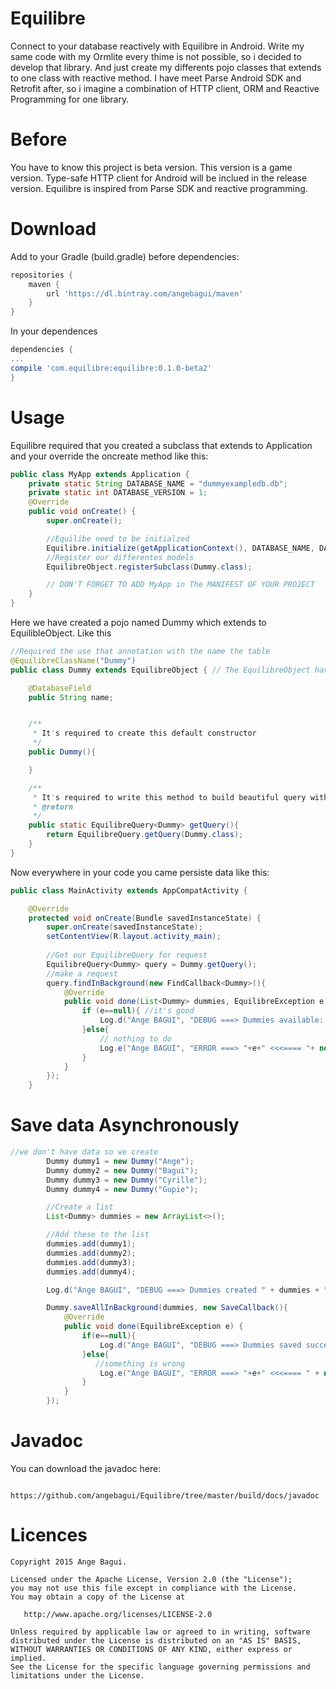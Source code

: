 Equilibre
=========

Connect to your database reactively with Equilibre in Android. Write my same code with my Ormlite every thime is not possible, so i decided to develop that library. And just create my differents pojo classes that extends to one class with reactive method. I have meet Parse Android SDK and Retrofit after, so i imagine a combination of HTTP client, ORM and Reactive Programming for one library. 


Before
======
You have to know this project is beta version. This version is a game version.
Type-safe HTTP client for Android will be inclued in the release version. 
Equilibre is inspired from Parse SDK and reactive programming.

Download
========

Add to your Gradle (build.gradle) before dependencies:
```groovy
repositories {
    maven {
        url 'https://dl.bintray.com/angebagui/maven'
    }
}
```
In your dependences
```groovy
dependencies {
...
compile 'com.equilibre:equilibre:0.1.0-beta2'
}
```

Usage
=====

Equilibre required that you created a subclass that extends to Application and your override the oncreate method like this:
```java
public class MyApp extends Application {
    private static String DATABASE_NAME = "dummyexampledb.db";
    private static int DATABASE_VERSION = 1;
    @Override
    public void onCreate() {
        super.onCreate();

        //Equilibe need to be initialzed
        Equilibre.initialize(getApplicationContext(), DATABASE_NAME, DATABASE_VERSION);
        //Register our differentes models
        EquilibreObject.registerSubclass(Dummy.class);

        // DON'T FORGET TO ADD MyApp in The MANIFEST OF YOUR PROJECT
    }
}
```

Here we have created a pojo named Dummy which extends to EquilibleObject. Like this
```java
//Required the use that annotation with the name the table
@EquilibreClassName("Dummy")
public class Dummy extends EquilibreObject { // The EquilibreObject have already an integer property named id has primary key

    @DatabaseField
    public String name;


    /**
     * It's required to create this default constructor
     */
    public Dummy(){

    }

    /**
     * It's required to write this method to build beautiful query with Equilibre
     * @return
     */
    public static EquilibreQuery<Dummy> getQuery(){
        return EquilibreQuery.getQuery(Dummy.class);
    }
}
```
Now everywhere in your code you came persiste data like this:
```java
public class MainActivity extends AppCompatActivity {

    @Override
    protected void onCreate(Bundle savedInstanceState) {
        super.onCreate(savedInstanceState);
        setContentView(R.layout.activity_main);
      
        //Get our EquilibreQuery for request
        EquilibreQuery<Dummy> query = Dummy.getQuery();
        //make a request
        query.findInBackground(new FindCallback<Dummy>(){
            @Override
            public void done(List<Dummy> dummies, EquilibreException e) {
                if (e==null){ //it's good
                    Log.d("Ange BAGUI", "DEBUG ===> Dummies available: "+dummies+" size: "+dummies.size()+" <<<==== "+ new Date());
                }else{
                    // nothing to do
                    Log.e("Ange BAGUI", "ERROR ===> "+e+" <<<==== "+ new Date());
                }
            }
        });
    }

```

Save data Asynchronously
=======================
```java
//we don't have data so we create
        Dummy dummy1 = new Dummy("Ange");
        Dummy dummy2 = new Dummy("Bagui");
        Dummy dummy3 = new Dummy("Cyrille");
        Dummy dummy4 = new Dummy("Gupie");

        //Create a list
        List<Dummy> dummies = new ArrayList<>();

        //Add these to the list
        dummies.add(dummy1);
        dummies.add(dummy2);
        dummies.add(dummy3);
        dummies.add(dummy4);

        Log.d("Ange BAGUI", "DEBUG ===> Dummies created " + dummies + " <<<==== " + new Date());

        Dummy.saveAllInBackground(dummies, new SaveCallback(){
            @Override
            public void done(EquilibreException e) {
                if(e==null){
                    Log.d("Ange BAGUI", "DEBUG ===> Dummies saved successfully <<<==== " + new Date());
                }else{
                   //something is wrong
                    Log.e("Ange BAGUI", "ERROR ===> "+e+" <<<==== " + new Date());
                }
            }
        });
```
Javadoc
=======
You can download the javadoc here:

       https://github.com/angebagui/Equilibre/tree/master/build/docs/javadoc

Licences
=======
    Copyright 2015 Ange Bagui.

    Licensed under the Apache License, Version 2.0 (the "License");
    you may not use this file except in compliance with the License.
    You may obtain a copy of the License at

       http://www.apache.org/licenses/LICENSE-2.0

    Unless required by applicable law or agreed to in writing, software
    distributed under the License is distributed on an "AS IS" BASIS,
    WITHOUT WARRANTIES OR CONDITIONS OF ANY KIND, either express or implied.
    See the License for the specific language governing permissions and
    limitations under the License.


